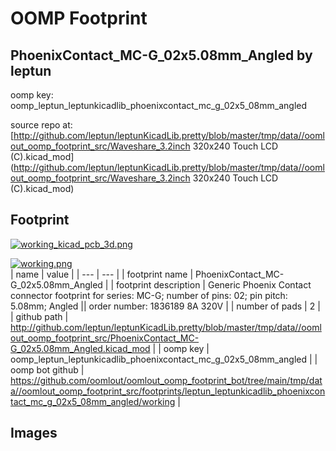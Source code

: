 # OOMP Footprint  
## PhoenixContact_MC-G_02x5.08mm_Angled  by leptun  
  
oomp key: oomp_leptun_leptunkicadlib_phoenixcontact_mc_g_02x5_08mm_angled  
  
source repo at: [http://github.com/leptun/leptunKicadLib.pretty/blob/master/tmp/data//oomlout_oomp_footprint_src/Waveshare_3.2inch 320x240 Touch LCD (C).kicad_mod](http://github.com/leptun/leptunKicadLib.pretty/blob/master/tmp/data//oomlout_oomp_footprint_src/Waveshare_3.2inch 320x240 Touch LCD (C).kicad_mod)  
## Footprint  
  
[![working_kicad_pcb_3d.png](working_kicad_pcb_3d_600.png)](working_kicad_pcb_3d.png)  
  
[![working.png](working_600.png)](working.png)  
| name | value | 
| --- | --- | 
| footprint name | PhoenixContact_MC-G_02x5.08mm_Angled | 
| footprint description | Generic Phoenix Contact connector footprint for series: MC-G; number of pins: 02; pin pitch: 5.08mm; Angled || order number: 1836189 8A 320V | 
| number of pads | 2 | 
| github path | http://github.com/leptun/leptunKicadLib.pretty/blob/master/tmp/data//oomlout_oomp_footprint_src/PhoenixContact_MC-G_02x5.08mm_Angled.kicad_mod | 
| oomp key | oomp_leptun_leptunkicadlib_phoenixcontact_mc_g_02x5_08mm_angled | 
| oomp bot github | https://github.com/oomlout/oomlout_oomp_footprint_bot/tree/main/tmp/data//oomlout_oomp_footprint_src/footprints/leptun_leptunkicadlib_phoenixcontact_mc_g_02x5_08mm_angled/working | 
## Images  
